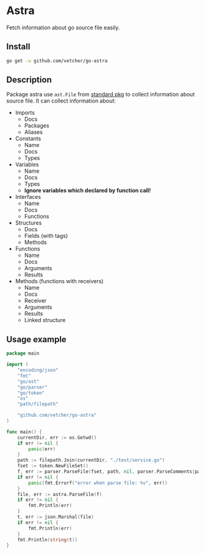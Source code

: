 # Astra
Fetch information about go source file easily.

## Install
``` bash
go get -u github.com/vetcher/go-astra
```

## Description

Package astra use `ast.File` from [standard pkg](http://golang.org/pkg/go/ast) to collect information about source file.
It can collect information about:
* Imports
    * Docs
    * Packages
    * Aliases
* Constants
    * Name
    * Docs
    * Types
* Variables
    * Name
    * Docs
    * Types
    * **Ignore variables which declared by function call!**
* Interfaces
    * Name
    * Docs
    * Functions
* Structures
    * Docs
    * Fields (with tags)
    * Methods
* Functions
    * Name
    * Docs
    * Arguments
    * Results
* Methods (functions with receivers)
    * Name
    * Docs
    * Receiver
    * Arguments
    * Results
    * Linked structure

## Usage example
``` go
package main

import (
	"encoding/json"
	"fmt"
	"go/ast"
	"go/parser"
	"go/token"
	"os"
	"path/filepath"

	"github.com/vetcher/go-astra"
)

func main() {
	currentDir, err := os.Getwd()
	if err != nil {
		panic(err)
	}
	path := filepath.Join(currentDir, "./test/service.go")
	fset := token.NewFileSet()
	f, err := parser.ParseFile(fset, path, nil, parser.ParseComments|parser.AllErrors)
	if err != nil {
		panic(fmt.Errorf("error when parse file: %v", err))
	}
	file, err := astra.ParseFile(f)
	if err != nil {
		fmt.Println(err)
	}
	t, err := json.Marshal(file)
	if err != nil {
		fmt.Println(err)
	}
	fmt.Println(string(t))
}
```
